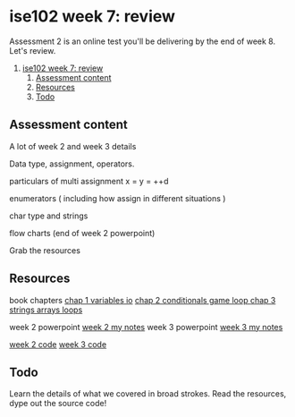 # ise102 week 7:  review

Assessment 2 is an online test you'll be delivering by the end of week 8. Let's review.


<!-- @import "[TOC]" {cmd="toc" depthFrom=1 depthTo=6 orderedList=false} -->

<!-- code_chunk_output -->

1. [ise102 week 7: review](#ise102-week-7-review)
	1. [Assessment content](#assessment-content)
	2. [Resources](#resources)
	3. [Todo](#todo)

<!-- /code_chunk_output -->


## Assessment content

A lot of week 2 and week 3 details

Data type, assignment, operators.

particulars of multi assignment x = y = ++d

enumerators ( including how assign in different situations )

char type and strings

flow charts (end of week 2 powerpoint)

Grab the resources

## Resources

book chapters
[chap 1 variables io](book_1\cppgameprog_1_variables_io.pdf)
[chap 2 conditionals game loop ](book_1\cppgameprog_2_conditionals_game_loop.pdf)
[chap 3 strings arrays loops](book_1\cppgameprog_3_loops_strings_arrays.pdf)

week 2 powerpoint
[week 2 my notes](week2_notes.html)
week 3 powerpoint
[week 3 my notes](week3_notes.html)

[week 2 code](week2_code.html)
[week 3 code](week3_code.html)
## Todo

Learn the details of what we covered in broad strokes. Read the resources, dype out the source code!